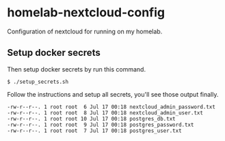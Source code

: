 # homelab-nextcloud-config

Configuration of nextcloud for running on my homelab.

## Setup docker secrets

Then setup docker secrets by run this command.

```console
$ ./setup_secrets.sh
```

Follow the instructions and setup all secrets, you'll see those output finally.

```console
-rw-r--r--. 1 root root  6 Jul 17 00:18 nextcloud_admin_password.txt
-rw-r--r--. 1 root root  8 Jul 17 00:18 nextcloud_admin_user.txt
-rw-r--r--. 1 root root 10 Jul 17 00:18 postgres_db.txt
-rw-r--r--. 1 root root  9 Jul 17 00:18 postgres_password.txt
-rw-r--r--. 1 root root  7 Jul 17 00:18 postgres_user.txt
```
